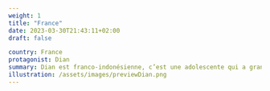 ```yaml
---
weight: 1
title: "France"
date: 2023-03-30T21:43:11+02:00
draft: false

country: France
protagonist: Dian
summary: Dian est franco-indonésienne, c’est une adolescente qui a grandi dans une famille avec plusieurs origines. Seulement, un jour au lycée, elle est prise de violentes douleurs dans le bas ventre. Indice par indice, elle redécouvre son histoire.
illustration: /assets/images/previewDian.png
---
```


